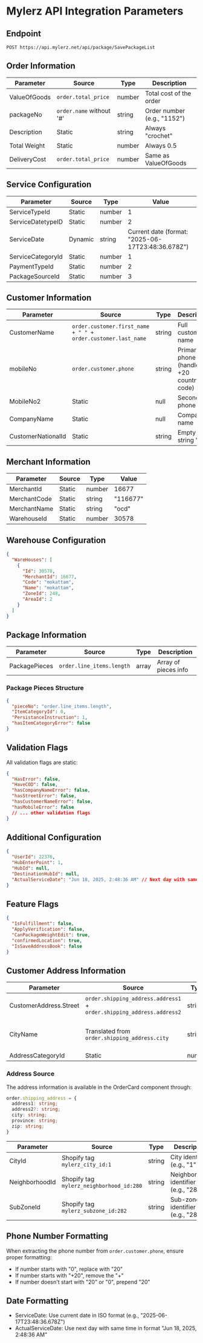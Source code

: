 # Mylerz API Integration Parameters

## Endpoint
```
POST https://api.mylerz.net/api/package/SavePackageList
```

## Order Information
| Parameter | Source | Type | Description |
|-----------|--------|------|-------------|
| ValueOfGoods | `order.total_price` | number | Total cost of the order |
| packageNo | `order.name` without '#' | string | Order number (e.g., "1152") |
| Description | Static | string | Always "crochet" |
| Total Weight | Static | number | Always 0.5 |
| DeliveryCost | `order.total_price` | number | Same as ValueOfGoods |

## Service Configuration
| Parameter | Source | Type | Value |
|-----------|--------|------|--------|
| ServiceTypeId | Static | number | 1 |
| ServiceDatetypeID | Static | number | 2 |
| ServiceDate | Dynamic | string | Current date (format: "2025-06-17T23:48:36.678Z") |
| ServiceCategoryId | Static | number | 1 |
| PaymentTypeId | Static | number | 2 |
| PackageSourceId | Static | number | 3 |

## Customer Information
| Parameter | Source | Type | Description |
|-----------|--------|------|-------------|
| CustomerName | `order.customer.first_name + " " + order.customer.last_name` | string | Full customer name |
| mobileNo | `order.customer.phone` | string | Primary phone (handle +20 country code) |
| MobileNo2 | Static | null | Secondary phone |
| CompanyName | Static | null | Company name |
| CustomerNationalId | Static | string | Empty string "" |

## Merchant Information
| Parameter | Source | Type | Value |
|-----------|--------|------|--------|
| MerchantId | Static | number | 16677 |
| MerchantCode | Static | string | "116677" |
| MerchantName | Static | string | "ocd" |
| WarehouseId | Static | number | 30578 |

## Warehouse Configuration
```json
{
  "WareHouses": [
    {
      "Id": 30578,
      "MerchantId": 16677,
      "Code": "mokattam",
      "Name": "mokattam",
      "ZoneId": 248,
      "AreaId": 2
    }
  ]
}
```

## Package Information
| Parameter | Source | Type | Description |
|-----------|--------|------|-------------|
| PackagePieces | `order.line_items.length` | array | Array of pieces info |

### Package Pieces Structure
```json
{
  "pieceNo": "order.line_items.length",
  "ItemCategoryId": 0,
  "PersistanceInstruction": 1,
  "hasItemCategoryError": false
}
```

## Validation Flags
All validation flags are static:
```json
{
  "HasError": false,
  "HaveCOD": false,
  "hasCompanyNameError": false,
  "hasStreetError": false,
  "hasCustomerNameError": false,
  "hasMobileError": false
  // ... other validation flags
}
```

## Additional Configuration
```json
{
  "UserId": 22376,
  "HubEnterPoint": 1,
  "HubId": null,
  "DestinationHubId": null,
  "ActualServiceDate": "Jun 18, 2025, 2:48:36 AM" // Next day with same time
}
```

## Feature Flags
```json
{
  "IsFulfillment": false,
  "ApplyVerification": false,
  "CanPackageWeightEdit": true,
  "confirmedLocation": true,
  "IsSaveAddressBook": false
}
```

## Customer Address Information
| Parameter | Source | Type | Description |
|-----------|--------|------|-------------|
| CustomerAddress.Street | `order.shipping_address.address1` + `order.shipping_address.address2` | string | Full street address in Arabic |
| CityName | Translated from `order.shipping_address.city` | string | City name in Arabic (e.g., "القاهرة") |
| AddressCategoryId | Static | number | Always 1 |

### Address Source
The address information is available in the OrderCard component through:
```typescript
order.shipping_address = {
  address1: string;
  address2?: string;
  city: string;
  province: string;
  zip: string;
}
```

| Parameter | Source | Type | Description |
|-----------|--------|------|-------------|
| CityId | Shopify tag `mylerz_city_id:1` | string | City identifier (e.g., "1") |
| NeighborhoodId | Shopify tag `mylerz_neighborhood_id:280` | string | Neighborhood identifier (e.g., "280") |
| SubZoneId | Shopify tag `mylerz_subzone_id:282` | string | Sub-zone identifier (e.g., "282") |

## Phone Number Formatting
When extracting the phone number from `order.customer.phone`, ensure proper formatting:
- If number starts with "0", replace with "20"
- If number starts with "+20", remove the "+"
- If number doesn't start with "20" or "0", prepend "20"

## Date Formatting
- ServiceDate: Use current date in ISO format (e.g., "2025-06-17T23:48:36.678Z")
- ActualServiceDate: Use next day with same time in format "Jun 18, 2025, 2:48:36 AM"